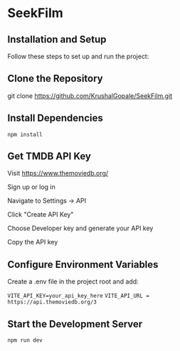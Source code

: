 # SeekFilm

## Installation and Setup

Follow these steps to set up and run the project:

## Clone the Repository

git clone https://github.com/KrushalGopale/SeekFilm.git

## Install Dependencies

`npm install`

## Get TMDB API Key

Visit https://www.themoviedb.org/

Sign up or log in

Navigate to Settings → API

Click "Create API Key"

Choose Developer key and generate your API key

Copy the API key

## Configure Environment Variables

Create a .env file in the project root and add:

`VITE_API_KEY=your_api_key_here`
`VITE_API_URL = https://api.themoviedb.org/3`

## Start the Development Server

`npm run dev`